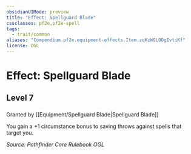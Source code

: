 ```yaml
---
obsidianUIMode: preview
title: "Effect: Spellguard Blade"
cssclasses: pf2e,pf2e-spell
tags:
  - trait/common
aliases: "Compendium.pf2e.equipment-effects.Item.zqKzWGLODgIvtiKf"
license: OGL
---
```

# Effect: Spellguard Blade
## Level 7
### 






Granted by [[Equipment/Spellguard Blade|Spellguard Blade]]

You gain a +1 circumstance bonus to saving throws against spells that target you.

*Source: Pathfinder Core Rulebook*
*OGL*